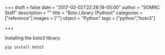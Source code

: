 +++
draft = false
date = "2017-02-02T22:28:18-05:00"
author = "SOMRC Staff"
description = ""
title = "Boto Library (Python)"
categories = ["reference"]
images = [""]
object = "Python"
tags = ["python","boto3"]

+++

Installing the boto3 library:

```pip install boto3```



